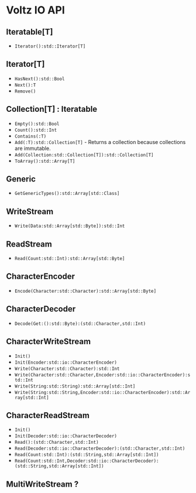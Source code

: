 # Voltz IO API

## Iteratable[T]
- `Iterator():std::Iterator[T]`

## Iterator[T]
- `HasNext():std::Bool`
- `Next():T`
- `Remove()`

## Collection[T] : Iteratable
- `Empty():std::Bool`
- `Count():std::Int`
- `Contains(:T)`
- `Add(:T):std::Collection[T]` - Returns a collection because collections are immutable.
- `Add(Collection:std::Collection[T]):std::Collection[T]`
- `ToArray():std::Array[T]`

## Generic
- `GetGenericTypes():std::Array[std::Class]`

## WriteStream
- `Write(Data:std::Array[std::Byte]):std::Int`

## ReadStream
- `Read(Count:std::Int):std::Array[std::Byte]`

## CharacterEncoder
- `Encode(Character:std::Character):std::Array[std::Byte]`

## CharacterDecoder
- `Decode(Get:():std::Byte):(std::Character,std::Int)`

## CharacterWriteStream
- `Init()`
- `Init(Encoder:std::io::CharacterEncoder)`
- `Write(Character:std::Character):std::Int`
- `Write(Character:std::Character,Encoder:std::io::CharacterEncoder):std::Int`
- `Write(String:std::String):std::Array[std::Int]`
- `Write(String:std::String,Encoder:std::io::CharacterEncoder):std::Array[std::Int]`

## CharacterReadStream
- `Init()`
- `Init(Decoder:std::io::CharacterDecoder)`
- `Read():(std::Character,std::Int)`
- `Read(Decoder:std::io::CharacterDecoder):(std::Character,std::Int)`
- `Read(Count:std::Int):(std::String,std::Array[std::Int])`
- `Read(Count:std::Int,Decoder:std::io::CharacterDecoder):(std::String,std::Array[std::Int])`

## MultiWriteStream ?
